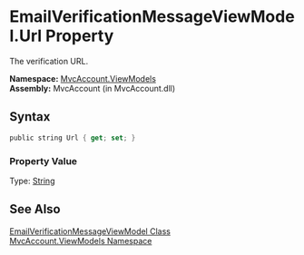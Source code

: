 EmailVerificationMessageViewModel.Url Property
==============================================
The verification URL.

**Namespace:** [MvcAccount.ViewModels][1]  
**Assembly:** MvcAccount (in MvcAccount.dll)

Syntax
------

```csharp
public string Url { get; set; }
```

### Property Value
Type: [String][2]

See Also
--------
[EmailVerificationMessageViewModel Class][3]  
[MvcAccount.ViewModels Namespace][1]  

[1]: ../README.md
[2]: http://msdn2.microsoft.com/en-us/library/s1wwdcbf
[3]: README.md